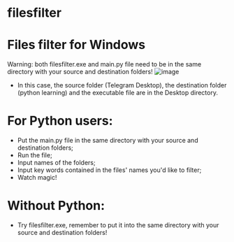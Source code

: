# filesfilter
# Files filter for Windows
Warning: both filesfilter.exe and main.py file need to be in the same directory with your source and destination folders!
![image](https://user-images.githubusercontent.com/100966918/191128720-3c4c4050-ad88-4a6c-aa3c-f6afd7a65642.png)
- In this case, the source folder (Telegram Desktop), the destination folder (python learning) and the executable file are in the Desktop directory.
# For Python users:
- Put the main.py file in the same directory with your source and destination folders;
- Run the file;
- Input names of the folders;
- Input key words contained in the files' names you'd like to filter;
- Watch magic!
# Without Python:
- Try filesfilter.exe, remember to put it into the same directory with your source and destination folders!
